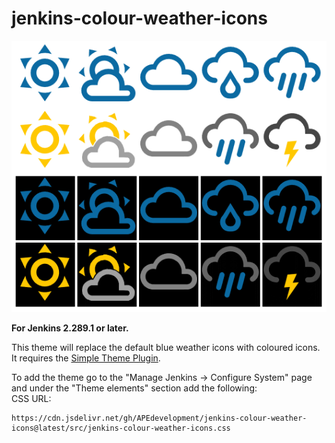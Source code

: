 # jenkins-colour-weather-icons

![Alt text](./images/jenkins-colour-weather-icons.png?raw=true "Jenkins Colour Weather Icons")

**For Jenkins 2.289.1 or later.**

This theme will replace the default blue weather icons with coloured icons.  It requires the [Simple Theme Plugin](https://plugins.jenkins.io/simple-theme-plugin/).

To add the theme go to the "Manage Jenkins -> Configure System" page and under the "Theme elements" section add the following:<br/>
CSS URL:
```text
https://cdn.jsdelivr.net/gh/APEdevelopment/jenkins-colour-weather-icons@latest/src/jenkins-colour-weather-icons.css
```
